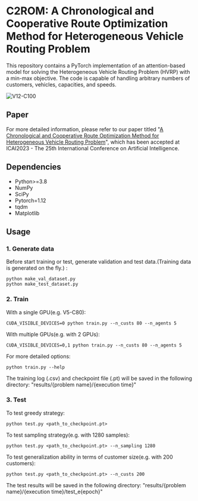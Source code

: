 # C2ROM: A Chronological and Cooperative Route Optimization Method for Heterogeneous Vehicle Routing Problem
This repository contains a PyTorch implementation of an attention-based model for solving the Heterogeneous Vehicle Routing Problem (HVRP) with a min-max objective. The code is capable of handling arbitrary numbers of customers, vehicles, capacities, and speeds.

![V12-C100](images/V12-C100.png)

## Paper
For more detailed information, please refer to our paper titled "[A Chronological and Cooperative Route Optimization Method for Heterogeneous Vehicle Routing Problem](https://american-cse.org/csce2023-ieee/pdfs/CSCE2023-5LlpKs7cpb4k2UysbLCuOx/275900a068/275900a068.pdf)", which has been accepted at ICAI2023 - The 25th International Conference on Artificial Intelligence.

## Dependencies
- Python>=3.8
- NumPy
- SciPy
- Pytorch=1.12
- tqdm
- Matplotlib

## Usage
### 1. Generate data
Before start training or test, generate validation and test data.(Training data is generated on the fly.) :
```
python make_val_dataset.py
python make_test_dataset.py
```

### 2. Train
With a single GPU(e.g. V5-C80):
```
CUDA_VISIBLE_DEVICES=0 python train.py --n_custs 80 --n_agents 5
```
With multiple GPUs(e.g. with 2 GPUs):
```
CUDA_VISIBLE_DEVICES=0,1 python train.py --n_custs 80 --n_agents 5
```
For more detailed options:
```
python train.py --help
```
The training log (.csv) and checkpoint file (.pt) will be saved in the following directory: "results/{problem name}/{execution time}"

### 3. Test
To test greedy strategy:
```
python test.py <path_to_checkpoint.pt>
```
To test sampling strategy(e.g. with 1280 samples):
```
python test.py <path_to_checkpoint.pt> --n_sampling 1280
```
To test generalization ability in terms of customer size(e.g. with 200 customers):
```
python test.py <path_to_checkpoint.pt> --n_custs 200
```
The test results will be saved in the following directory: "results/{problem name}/{execution time}/test_e{epoch}"
